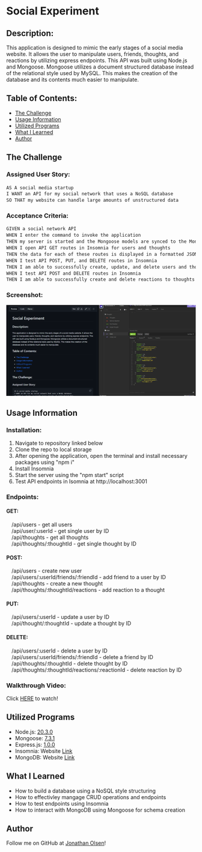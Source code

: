 # Social Experiment

## Description:
This application is designed to mimic the early stages of a social media website. It allows the user to manipulate users, friends, thoughts, and reactions by utilizing express endpoints. This API was built using Node.js and Mongoose. Mongoose utilizes a document structured database instead of the relational style used by MySQL. This makes the creation of the database and its contents much easier to manipulate.

## Table of Contents:
- [The Challenge](#The-Challenge)
- [Usage Information](#Usage-Information)
- [Utilized Programs](#Utilized-Programs)
- [What I Learned](#What-I-Learned)
- [Author](#Author)

## The Challenge

### Assigned User Story:
```md
AS A social media startup
I WANT an API for my social network that uses a NoSQL database
SO THAT my website can handle large amounts of unstructured data
```

### Acceptance Criteria:
```md
GIVEN a social network API
WHEN I enter the command to invoke the application
THEN my server is started and the Mongoose models are synced to the MongoDB database
WHEN I open API GET routes in Insomnia for users and thoughts
THEN the data for each of these routes is displayed in a formatted JSON
WHEN I test API POST, PUT, and DELETE routes in Insomnia
THEN I am able to successfully create, update, and delete users and thoughts in my database
WHEN I test API POST and DELETE routes in Insomnia
THEN I am able to successfully create and delete reactions to thoughts and add and remove friends to a user’s friend list
```

### Screenshot:
![](./Public/Assets/screenshot.png)

## Usage Information

### Installation:
1. Navigate to repository linked below
2. Clone the repo to local storage
3. After opening the application, open the terminal and install necessary packages using "npm i"
4. Install Insomnia
5. Start the server using the "npm start" script
6. Test API endpoints in Isomnia at http://localhost:3001

### Endpoints:

#### GET:
&emsp;/api/users - get all users
<br/>&emsp;/api/user/:userId - get single user by ID
<br/>&emsp;/api/thoughts - get all thoughts
<br/>&emsp;/api/thoughts/:thoughtId - get single thought by ID

#### POST:
&emsp;/api/users - create new user
<br/>&emsp;/api/users/:userId/friends/:friendId - add friend to a user by ID
<br/>&emsp;/api/thoughts - create a new thought
<br/>&emsp;/api/thoughts/:thoughtId/reactions - add reaction to a thought

#### PUT:
&emsp;/api/users/:userId - update a user by ID
<br/>&emsp;/api/thought/:thoughtId - update a thought by ID

#### DELETE:
&emsp;/api/users/:userId - delete a user by ID
<br/>&emsp;/api/users/:userId/friends/:friendId - delete a friend by ID
<br/>&emsp;/api/thoughts/:thoughtId - delete thought by ID
<br/>&emsp;/api/thoughts/:thoughtId/reactions/:reactionId - delete reaction by ID


### Walkthrough Video:
Click [HERE](https://drive.google.com/file/d/1fnnh8JOCRf-pjIm9Ts6W-jaHuP4P2OFQ/view) to watch!

## Utilized Programs
- Node.js: [20.3.0](https://nodejs.org/en)
- Mongoose: [7.3.1](https://www.npmjs.com/package/mongoose)
- Express.js: [1.0.0](https://expressjs.com/)
- Insomnia: Website [Link](https://insomnia.rest/)
- MongoDB: Website [Link](https://www.mongodb.com/)

## What I Learned
- How to build a database using a NoSQL style structuring
- How to effectivley mangage CRUD operations and endpoints
- How to test endpoints using Insomnia
- How to interact with MongoDB using Mongoose for schema creation

## Author
Follow me on GitHub at [Jonathan Olsen](https://github.com/jonathanjjolsen)!
